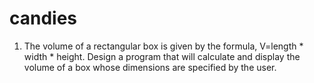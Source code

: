 # candies

1.	The volume of a rectangular box is given by the formula, V=length * width * height. Design a program that will calculate and display the volume of a box whose dimensions are specified by the user.

